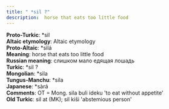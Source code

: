 ```yaml
---
title: " *sil ?"
description:  horse that eats too little food
---
```


<strong>Proto-Turkic</strong>:  *sil<br>
<strong>Altaic etymology</strong>:  Altaic etymology<br>
<strong> Proto-Altaic</strong>:  *sìlá<br>
<strong>Meaning</strong>:  horse that eats too little food<br>
<strong>Russian meaning</strong>:  слишком мало едящая лошадь<br>
<strong>Turkic</strong>:  *sil ?<br>
<strong>Mongolian</strong>:  *sila<br>
<strong>Tungus-Manchu</strong>:  *sila<br>
<strong>Japanese</strong>:  *sàrá<br>
<strong>Comments</strong>:  OT = Mong. sila buli ideku 'to eat without appetite'<br>
<strong>Old Turkic</strong>:  sil at (MK); sil kiši 'abstemious person'<br>


